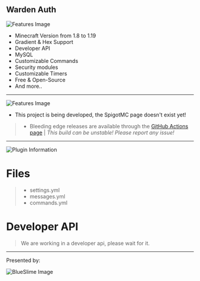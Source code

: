 Warden Auth
---

<img align="center" alt="Features Image" src="https://cdn.discordapp.com/attachments/987409771302883341/987454796376207360/FeatureList.png">

* Minecraft Version from 1.8 to 1.19
* Gradient & Hex Support
* Developer API
* MySQL
* Customizable Commands
* Security modules
* Customizable Timers
* Free & Open-Source
* And more..

---


<img align="center" alt="Features Image" src="https://cdn.discordapp.com/attachments/987409771302883341/987454795906433054/DownloadLink.png">

- This project is being developed, the SpigotMC page doesn't exist yet!
> - Bleeding edge releases are available through the [GitHub Actions page](https://github.com/MrUniverse44/WardenAuth/actions)  |  *This build can be unstable! Please report any issue!*

---

<img align="center" alt="Plugin Information" src="https://i.imgur.com/7dNuZ9H.png">

# Files

> - settings.yml
> - messages.yml
> - commands.yml

# Developer API

> We are working
> in a developer api,
> please wait for it.

---

Presented by:

<img align="left" alt="BlueSlime Image" src="https://i.imgur.com/jUBJjHy.png" />

